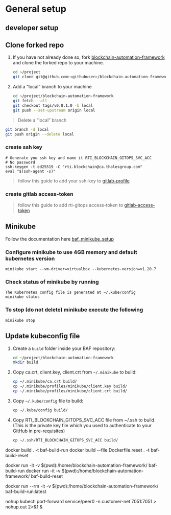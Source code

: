 # General setup


## developer setup



## Clone forked repo

1. If you have not already done so, fork [blockchain-automation-framework](https://github.com/hyperledger-labs/blockchain-automation-framework) and clone the forked repo to your machine.

   ```bash
   cd ~/project
   git clone git@github.com:<githubuser>/blockchain-automation-framework.git
   
   ```

1. Add a “local” branch to your machine
   ```bash
   cd ~/project/blockchain-automation-framework
   git fetch --all
   git checkout tags/v0.8.1.0 -b local 
   git push --set-upstream origin local 
   ```

> Delete a “local” branch 
   ```bash
   git branch -d local
   git push origin --delete local
   ```

### create ssh key
```shell
# Generate you ssh key and name it RTI_BLOCKCHAIN_GITOPS_SVC_ACC
# No password
ssh-keygen -t ed25519 -C "rti.blockchain@ca.thalesgroup.com"
eval "$(ssh-agent -s)"

```
> follow this guide to add your ssh-key to [gitlab-profile](https://sc01-trt.thales-systems.ca/gitlab/help/ssh/README#see-if-you-have-an-existing-ssh-key-pair)

### create gitlab access-token
> follow this guide to add rti-gitops access-token to [gitlab-access-token](https://sc01-trt.thales-systems.ca/gitlab/-/profile/personal_access_tokens) 

## Minikube

Follow the documentation here [baf_minikube_setup](./docs/source/developer/baf_minikube_setup.md)

### Configure minikube to use 4GB memory and default kubernetes version
```shell
minikube start --vm-driver=virtualbox --kubernetes-version=v1.20.7
```

### Check status of minikube by running
```shell
The Kubernetes config file is generated at ~/.kube/config
minikube status

```

### To stop (do not delete) minikube execute the following
```shell
minikube stop
```


## Update kubeconfig file

1. Create a `build` folder inside your BAF repository:
   ```bash
   cd ~/project/blockchain-automation-framework
   mkdir build
   ```
1. Copy ca.crt, client.key, client.crt from `~/.minikube` to build:

   ```bash
   cp ~/.minikube/ca.crt build/
   cp ~/.minikube/profiles/minikube/client.key build/
   cp ~/.minikube/profiles/minikube/client.crt build/
   ```

1. Copy `~/.kube/config` file to build:

   ```bash
   cp ~/.kube/config build/
   ```

1. Copy RTI_BLOCKCHAIN_GITOPS_SVC_ACC file from ~/.ssh to build. (This is the private key file which you used to authenticate to your GitHub in pre-requisites)
   ```bash
   cp ~/.ssh/RTI_BLOCKCHAIN_GITOPS_SVC_ACC build/
   ```

docker build . -t baf-build-run
docker build --file Dockerfile.reset . -t baf-build-reset

docker run -it -v $(pwd):/home/blockchain-automation-framework/ baf-build-run
docker run -it -v $(pwd):/home/blockchain-automation-framework/ baf-build-reset



docker run --rm -it -v $(pwd):/home/blockchain-automation-framework/ baf-build-run:latest






nohup kubectl port-forward service/peer0 -n customer-net 7051:7051 > nohup.out  2>&1 &